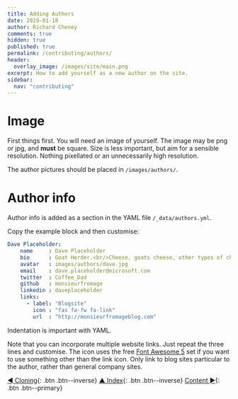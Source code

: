 ```yaml
---
title: Adding Authors
date: 2019-01-18
author: Richard Cheney
comments: true
hidden: true
published: true
permalink: /contributing/authors/
header:
  overlay_image: /images/site/main.png
excerpt: How to add yourself as a new author on the site.
sidebar:
  nav: "contributing"
---
```


# Image

First things first.  You will need an image of yourself.  The image may be png or jpg, and **must** be square. Size is less important, but aim for a sensible resolution.  Nothing pixellated or an unnecessarily high resolution.

The author pictures should be placed in `/images/authors/`.

# Author info

Author info is added as a section in the YAML file `/_data/authors.yml`.

Copy the example block and then customise:

```yaml
Dave Placeholder:
    name     : Dave Placeholder
    bio      : Goat Herder.<br/>Cheese, goats cheese, other types of cheese, mostly cheese
    avatar   : images/authors/dave.jpg
    email    : dave.placeholder@microsoft.com
    twitter  : Coffee_Dad
    github   : monsieurfromage
    linkedin : daveplaceholder
    links:
      - label: "Blogsite"
        icon : "fas fa-fw fa-link"
        url  : "http://monsieurfromageblog.com"
```

Indentation is important with YAML.

Note that you can incorporate multiple website links. Just repeat the three lines and customise. The icon uses the free [Font Awesome 5](https://www.w3schools.com/icons/fontawesome5_intro.asp) set if you want to use something other than the link icon.  Only link to blog sites particular to the author, rather than general company sites.

[◄ Cloning](../cloning){: .btn .btn--inverse} [▲ Index](../#index){: .btn .btn--inverse} [Content ►](../content){: .btn .btn--primary}